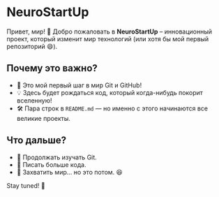 # NeuroStartUp

Привет, мир! 👋 Добро пожаловать в **NeuroStartUp** – инновационный проект, который изменит мир технологий (или хотя бы мой первый репозиторий 😄).

## Почему это важно?
- 🎯 Это мой первый шаг в мир Git и GitHub!
- 💡 Здесь будет рождаться код, который когда-нибудь покорит вселенную!
- 🛠️ Пара строк в `README.md` — но именно с этого начинаются все великие проекты.

## Что дальше?
- 🔹 Продолжать изучать Git.
- 🔹 Писать больше кода.
- 🔹 Захватить мир... но это потом. 😆

Stay tuned! 🚀